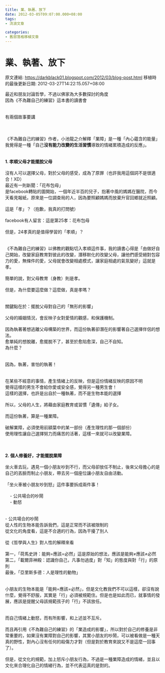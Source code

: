 ```yaml
---
title: 業、執著、放下
date: 2012-03-05T09:07:00.000+08:00
tags: 
- 流浪文章

categories:
- 舊部落格移植文章
---
```


# 業、執著、放下

原文連結: https://darkblack01.blogspot.com/2012/03/blog-post.html
移植時的最後更新日期: 2012-03-27T14:22:15.057+08:00

最近和朋友討論哲學，不過以佛家為大多數探討的角度<br />因為《不為難自己的練習》這本書的讀書會<br /><br /><br />有兩個故事要講<br /><br /><a name='more'></a><br /><br />《不為難自己的練習》作者，小池龍之介解釋「業障」是一種「內心蘊含的能量」<br />我覺得是一種「自己<b>沒有能力改變的生活習慣</b>導致的情緒累積造成的反應」。<br /><br /><br /><b>1. 孝順父母才能擺脫父母</b><br /><br />沒有人可以選擇父母，對於父母的感受，成為了原罪（也許我用這個詞不是很適合！XD）<br />最近有一則新聞：「花布包母」<br />是facebook轉貼的圖開始，一個年近半百的兒子，抱著中風的媽媽在醫院，而今天看見報紙，原來是一位調查局的人，因為要照顧媽媽而放棄升官回鄉就近照顧。<br /><br />這是「孝」？（抱歉，我真的打問號）<br /><br />facebook有人留言：這是第25孝：花布包母<br /><br />但是，24孝真的是值得學習的「孝順」？<br /><br /><br />《不為難自己的練習》以佛教的觀點切入孝順這件事，我的讀書心得是「由做好自己開始，改變家庭教育對彼此的改變，潛移默化的改變父母，讓他們感受絕對包容力的愛，無條件的愛，父母就會改變相處模式，讓家庭相處的氣氛變好」這就是孝。<br /><br />簡單的說，對父母教育（身教）則是孝。<br /><br />但是，為什麼要這麼做？這麼做，真是孝嗎？<br /><br /><br />關鍵點在於：擺脫父母對自己的「無形的影響」<br /><br />父母的婚姻情況，會反映子女對愛情的觀感，和保護機制。<br /><br />因為執著著想逃離父母構築的世界，而這份執著卻潛在的影響著自己選擇伴侶的想法。<br />愈單純的想脫離，愈擺脫不了，甚至於愈陷愈深，自己不自知。<br />為什麼？<br /><br /><br />因為，執著，害怕的執著！<br /><br /><br />在某些不經意的事情，產生情緒上的反映，但是這份情緒反映的原因不明<br />覺得這樣的男生不會給你愛或安全感，覺得另一種男生會！<br />這樣的選擇，也許是出自於一種執著，而不是生物本能的選擇<br /><br />所以，父母的人生，將藉由家庭教育或習慣「遺傳」給子女。<br /><br />而這份執著，算是一種業障。<br /><br />破解業障，必須使用前額葉中的某一部份（產生理性的那一個部份）<br />使用理性讓自己選擇努力而痛苦的活著，這樣一來就可以改變業障。<br /><br /><br /><br /><b>2. 個人修養好，才能擺脫業障</b><br /><br />坐火車去玩，遇見一個小朋友吵到不行，而父母卻放任不制止，後來父母擔心的是自己的丟臉而制止小朋友，帶去另一個座位讓小朋友自由活動。<br /><br />「坐火車被小朋友吵到怒」這件事要拆成兩件事！<br /><br />&nbsp; &nbsp; - 公共場合的吵鬧<br />&nbsp; &nbsp; - 動怒<br /><br /><br />- 公共場合的吵鬧 <br />從人性的生物本能告訴我們，這是正常而不該被限制的<br />從文化的角度看，這是不合適的行為，因為干擾了別人<br /><br />從《哲學與人生》對人性的解釋來看<br /><br />第一，「荷馬史詩：能夠=應該=必然」這是原始的想法，應該是能夠≠應該≠必然<br />第二，「載爾菲神殿：認識你自己，凡事勿過度」對「知」的態度與對「行」的原則<br />最後，「亞里斯多德：人是理性的動物」<br /><br /><br />小朋友的生物本能是「能夠=應該=必然」，但是文化教我們不可以這樣，卻沒有說什麼，覺得不舒服，其實是「行」必須被規範住。但是也是如此而已，就事情的發展，應該是提醒父母該規範孩子的「行」不該放任。<br /><br /><br />而自己情緒上動怒，而有所影響，和上述並不互斥。<br /><br />而且再引用《不為難自己的練習》的「業造成的影響」，所以對於自己的修養是非常重要的，如果沒有業障對自己的影響，其實小朋友的吵鬧，可以被看做是一種天真的野性，對內心沒有任何的殺傷力才對（但是對於教育來說又不是這麼一回事了）。<br /><br />但是，從文化的規範，加上怒斥小朋友行為，不過是一種業障造成的情緒，並且以文化來合理化自己的情緒行為，並不代表這真的是對的。
